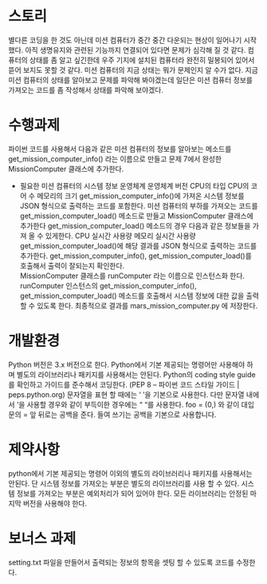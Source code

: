# 스토리 
별다른 코딩을 한 것도 아닌데 미션 컴퓨터가 중간 중간 다운되는 현상이 일어나기 시작했다.
아직 생명유지와 관련된 기능까지 연결되어 있다면 문제가 심각해 질 것 같다.
컴퓨터의 상태를 좀 알고 싶긴한데 우주 기지에 설치된 컴퓨터라 완전히 밀봉되어 있어서 뜯어 보지도 못할 것 같다.
미션 컴퓨터의 지금 상태는 뭐가 문제인지 알 수가 없다. 
지금 미션 컴퓨터의 상태를 알아보고 문제를 파악해 봐야겠는데 일단은 미션 컴퓨터 정보를 가져오는 코드를 좀 작성해서 상태를 파악해 보야겠다. 

# 수행과제 
파이썬 코드를 사용해서 다음과 같은 미션 컴퓨터의 정보를 알아보는 메소드를 get_mission_computer_info() 라는 이름으로 만들고 문제 7에서 완성한 MissionComputer 클래스에 추가한다. 

- 필요한 미션 컴퓨터의 시스템 정보
운영체계
운영체계 버전
CPU의 타입
CPU의 코어 수
메모리의 크기
get_mission_computer_info()에 가져온 시스템 정보를 JSON 형식으로 출력하는 코드를 포함한다. 
미션 컴퓨터의 부하를 가져오는 코드를 get_mission_computer_load() 메소드로 만들고 MissionComputer 클래스에 추가한다
get_mission_computer_load() 메소드의 경우 다음과 같은 정보들을 가져 올 수 있게한다. 
CPU 실시간 사용량
메모리 실시간 사용량 
get_mission_computer_load()에 해당 결과를 JSON 형식으로 출력하는 코드를 추가한다. 
get_mission_computer_info(), get_mission_computer_load()를 호출해서 출력이 잘되는지 확인한다.  
MissionComputer 클래스를 runComputer 라는 이름으로 인스턴스화 한다.  
runComputer 인스턴스의 get_mission_computer_info(), get_mission_computer_load() 메소드를 호출해서 시스템 정보에 대한 값을 출력 할 수 있도록 한다.
최종적으로 결과를 mars_mission_computer.py 에 저장한다. 

# 개발환경	
Python 버전은 3.x 버전으로 한다. 
Python에서 기본 제공되는 명령어만 사용해야 하며 별도의 라이브러리나 패키지를 사용해서는 안된다. 
Python의 coding style guide를 확인하고 가이드를 준수해서 코딩한다. (PEP 8 – 파이썬 코드 스타일 가이드 | peps.python.org)
문자열을 표현 할 때에는 ‘ ’을 기본으로 사용한다.
다만 문자열 내에서 ‘을 사용할 경우와 같이 부득이한 경우에는 “ “를 사용한다. 
foo = (0,) 와 같이 대입문의  = 앞 뒤로는 공백을 준다. 
들여 쓰기는 공백을 기본으로 사용합니다. 
	
# 제약사항
python에서 기본 제공되는 명령어 이외의 별도의 라이브러리나 패키지를 사용해서는 안된다. 
단 시스템 정보를 가져오는 부분은 별도의 라이브러리를 사용 할 수 있다. 
시스템 정보를 가져오는 부분은 예외처리가 되어 있어야 한다. 
모든 라이브러리는 안정된 마지막 버전을 사용해야 한다. 

# 보너스 과제
setting.txt 파일을 만들어서 출력되는 정보의 항목을 셋팅 할 수 있도록 코드를 수정한다. 